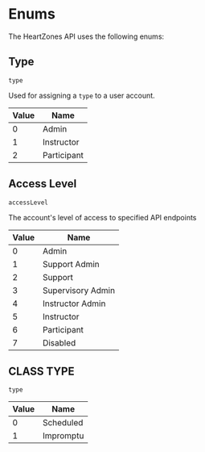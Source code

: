 # Enums

The HeartZones API uses the following enums:

## Type
`type`

Used for assigning a `type` to a user account.

Value | Name
----- | ----
0 | Admin
1 | Instructor
2 | Participant

## Access Level
`accessLevel`

The account's level of access to specified API endpoints

Value | Name
----- | ----
0 | Admin
1 | Support Admin
2 | Support
3 | Supervisory Admin
4 | Instructor Admin
5 | Instructor
6 | Participant
7 | Disabled

## CLASS TYPE
`type`

Value | Name
----- | ----
0 | Scheduled
1 | Impromptu



